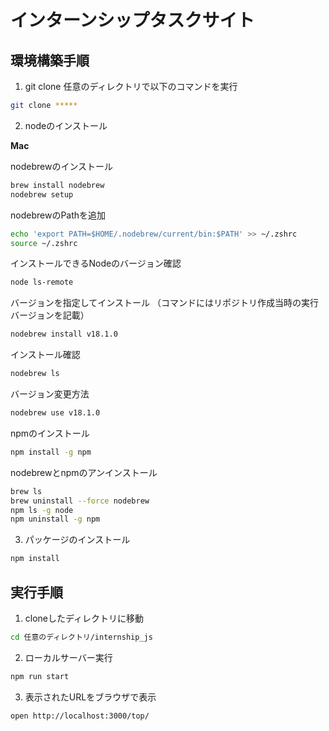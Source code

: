 # インターンシップタスクサイト

## 環境構築手順

1. git clone
任意のディレクトリで以下のコマンドを実行

```bash
git clone *****
```

2. nodeのインストール

**Mac**

nodebrewのインストール
```bash
brew install nodebrew
nodebrew setup
```

nodebrewのPathを追加
```bash
echo 'export PATH=$HOME/.nodebrew/current/bin:$PATH' >> ~/.zshrc
source ~/.zshrc
```

インストールできるNodeのバージョン確認
```bash
node ls-remote
```

バージョンを指定してインストール
（コマンドにはリポジトリ作成当時の実行バージョンを記載）
```bash
nodebrew install v18.1.0
```

インストール確認
```bash
nodebrew ls
```

バージョン変更方法
```bash
nodebrew use v18.1.0
```

npmのインストール
```bash
npm install -g npm
```

nodebrewとnpmのアンインストール
```bash
brew ls
brew uninstall --force nodebrew
npm ls -g node
npm uninstall -g npm
```

3. パッケージのインストール
```bash
npm install
```

## 実行手順
1. cloneしたディレクトリに移動
```bash
cd 任意のディレクトリ/internship_js
```

2. ローカルサーバー実行
```bash
npm run start
```

3. 表示されたURLをブラウザで表示
```bash
open http://localhost:3000/top/
```